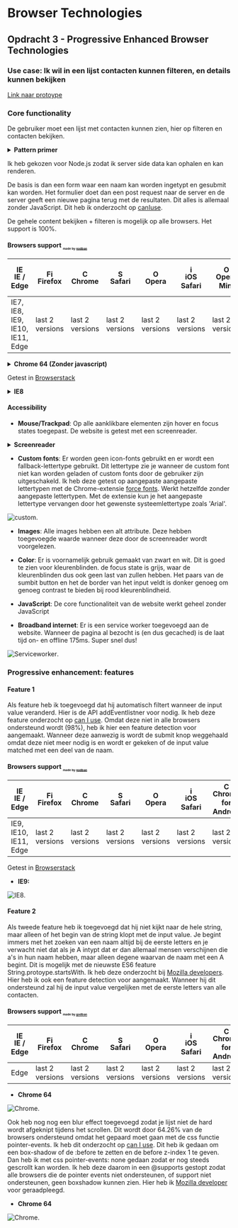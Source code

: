 # Browser Technologies
## Opdracht 3 - Progressive Enhanced Browser Technologies

### Use case: <b>Ik wil in een lijst contacten kunnen filteren, en details kunnen bekijken</b>
[Link naar protoype](https://contact-list-progressive.herokuapp.com/)

### Core functionality
De gebruiker moet een lijst met contacten kunnen zien, hier op filteren en contacten bekijken.

<details>
  <summary><b>Pattern primer</b></summary>
<img src="https://github.com/fennadew/browser-technologies/blob/deploy/public/images/pattern.png" alt="pattern primer">
</details>

Ik heb gekozen voor Node.js zodat ik server side data kan ophalen en kan renderen.

De basis is dan een form waar een naam kan worden ingetypt en gesubmit kan worden.
Het formulier doet dan een post request naar de server en de server geeft een nieuwe pagina terug met de resultaten.
Dit alles is allemaal zonder JavaScript. Dit heb ik onderzocht op [canIuse](caniuse.com).

De gehele content bekijken + filteren is mogelijk op alle browsers. Het support is 100%.

#### Browsers support <sub><sup><sub><sub>made by <a href="https://godban.github.io">godban</a></sub></sub></sup></sub>

| [<img src="https://raw.githubusercontent.com/godban/browsers-support-badges/master/src/images/edge.png" alt="IE / Edge" width="16px" height="16px" />](http://godban.github.io/browsers-support-badges/)</br>IE / Edge | [<img src="https://raw.githubusercontent.com/godban/browsers-support-badges/master/src/images/firefox.png" alt="Firefox" width="16px" height="16px" />](http://godban.github.io/browsers-support-badges/)</br>Firefox | [<img src="https://raw.githubusercontent.com/godban/browsers-support-badges/master/src/images/chrome.png" alt="Chrome" width="16px" height="16px" />](http://godban.github.io/browsers-support-badges/)</br>Chrome | [<img src="https://raw.githubusercontent.com/godban/browsers-support-badges/master/src/images/safari.png" alt="Safari" width="16px" height="16px" />](http://godban.github.io/browsers-support-badges/)</br>Safari | [<img src="https://raw.githubusercontent.com/godban/browsers-support-badges/master/src/images/opera.png" alt="Opera" width="16px" height="16px" />](http://godban.github.io/browsers-support-badges/)</br>Opera | [<img src="https://raw.githubusercontent.com/godban/browsers-support-badges/master/src/images/safari-ios.png" alt="iOS Safari" width="16px" height="16px" />](http://godban.github.io/browsers-support-badges/)</br>iOS Safari | [<img src="https://raw.githubusercontent.com/godban/browsers-support-badges/master/src/images/opera-mini.png" alt="Opera Mini" width="16px" height="16px" />](http://godban.github.io/browsers-support-badges/)</br>Opera Mini | [<img src="https://raw.githubusercontent.com/godban/browsers-support-badges/master/src/images/chrome-android.png" alt="Chrome for Android" width="16px" height="16px" />](http://godban.github.io/browsers-support-badges/)</br>Chrome for Android |
| --------- | --------- | --------- | --------- | --------- | --------- | --------- | --------- |
| IE7, IE8, IE9, IE10, IE11, Edge| last 2 versions| last 2 versions| last 2 versions| last 2 versions| last 2 versions| last 2 versions| last 2 versions

<details>
  <summary><b>Chrome 64 (Zonder javascript)</b></summary>
<img src="https://github.com/fennadew/browser-technologies/blob/deploy/public/images/zonderjs.png" alt="tested on chrome"> <br>
<img src="https://github.com/fennadew/browser-technologies/blob/deploy/public/images/zonderjs2.png" alt="tested on chrome"> <br>
</details>

Getest in [Browserstack](https://www.browserstack.com)

<details>
  <summary><b>IE8</b></summary>
<img src="https://github.com/fennadew/browser-technologies/blob/deploy/public/images/ie8.png">.
</details>

#### Accessibility
* <b>Mouse/Trackpad</b>: Op alle aanklikbare elementen zijn hover en focus states toegepast.
 De website is getest met een screenreader.
 
 <details>
  <summary><b>Screenreader</b></summary>
<img src="https://github.com/fennadew/browser-technologies/blob/deploy/public/images/screenreader.png"  alt="tested on screenreader">
</details>


* <b>Custom fonts</b>: Er worden geen icon-fonts gebruikt en er wordt een fallback-lettertype gebruikt. Dit lettertype zie je wanneer de custom font niet kan worden geladen of custom fonts door de gebruiker zijn uitgeschakeld.
Ik heb deze getest op aangepaste aangepaste lettertypen met de Chrome-extensie [force fonts](https://chrome.google.com/webstore/detail/force-font/iidenkflofaiinggabfmdjbomolidnie). Werkt hetzelfde zonder aangepaste lettertypen. Met de extensie kun je het aangepaste lettertype vervangen door het gewenste systeemlettertype zoals 'Arial'.

![custom](https://github.com/fennadew/browser-technologies/blob/deploy/public/images/customfonts.png).

* <b>Images</b>: Alle images hebben een alt attribute. Deze hebben toegevoegde waarde wanneer deze door de screenreader wordt voorgelezen.

* <b>Color</b>: Er is voornamelijk gebruik gemaakt van zwart en wit. Dit is goed te zien voor kleurenblinden.
de focus state is grijs, waar de kleurenblinden dus ook geen last van zullen hebben. Het paars van de sumbit button en het de border van het input veldt is donker genoeg om genoeg contrast te bieden bij rood kleurenblindheid.

* <b>JavaScript</b>: De core functionaliteit van de website werkt geheel zonder JavaScript

* <b>Broadband internet</b>: Er is een service worker toegevoegd aan de website. Wanneer de pagina al bezocht is (en dus gecached) is de laat tijd on- en offline 175ms. Super snel dus!

![Serviceworker](https://github.com/fennadew/browser-technologies/blob/deploy/public/images/servicework.png).


### Progressive enhancement: features

#### Feature 1
Als feature heb ik toegevoegd dat hij automatisch filtert wanneer de input value veranderd. Hier is de API addEventlistner voor nodig. Ik heb deze feature onderzocht op [can I use](caniuse.com). Omdat deze niet in alle browsers ondersteund wordt (98%), heb ik hier een feature detection voor aangemaakt. Wanneer deze aanwezig is wordt de submit knop weggehaald omdat deze niet meer nodig is en wordt er gekeken of de input value matched met een deel van de naam.

#### Browsers support <sub><sup><sub><sub>made by <a href="https://godban.github.io">godban</a></sub></sub></sup></sub>

| [<img src="https://raw.githubusercontent.com/godban/browsers-support-badges/master/src/images/edge.png" alt="IE / Edge" width="16px" height="16px" />](http://godban.github.io/browsers-support-badges/)</br>IE / Edge | [<img src="https://raw.githubusercontent.com/godban/browsers-support-badges/master/src/images/firefox.png" alt="Firefox" width="16px" height="16px" />](http://godban.github.io/browsers-support-badges/)</br>Firefox | [<img src="https://raw.githubusercontent.com/godban/browsers-support-badges/master/src/images/chrome.png" alt="Chrome" width="16px" height="16px" />](http://godban.github.io/browsers-support-badges/)</br>Chrome | [<img src="https://raw.githubusercontent.com/godban/browsers-support-badges/master/src/images/safari.png" alt="Safari" width="16px" height="16px" />](http://godban.github.io/browsers-support-badges/)</br>Safari | [<img src="https://raw.githubusercontent.com/godban/browsers-support-badges/master/src/images/opera.png" alt="Opera" width="16px" height="16px" />](http://godban.github.io/browsers-support-badges/)</br>Opera | [<img src="https://raw.githubusercontent.com/godban/browsers-support-badges/master/src/images/safari-ios.png" alt="iOS Safari" width="16px" height="16px" />](http://godban.github.io/browsers-support-badges/)</br>iOS Safari | [<img src="https://raw.githubusercontent.com/godban/browsers-support-badges/master/src/images/chrome-android.png" alt="Chrome for Android" width="16px" height="16px" />](http://godban.github.io/browsers-support-badges/)</br>Chrome for Android |
| --------- | --------- | --------- | --------- | --------- | --------- | --------- |
| IE9, IE10, IE11, Edge| last 2 versions| last 2 versions| last 2 versions| last 2 versions| last 2 versions| last 2 versions

Getest in [Browserstack](https://www.browserstack.com)
* <b>IE9:</b>

![IE8](https://github.com/fennadew/browser-technologies/blob/deploy/public/images/ie9.png).

#### Feature 2
Als tweede feature heb ik toegevoegd dat hij niet kijkt naar de hele string, maar alleen of het begin van de string klopt met de input value. Je begint immers met het zoeken van een naam altijd bij de eerste letters en je verwacht niet dat als je A intypt dat er dan allemaal mensen verschijnen die a's in hun naam hebben, maar alleen degene waarvan de naam met een A begint. Dit is mogelijk met de nieuwste ES6 feature String.protoype.startsWith. Ik heb deze onderzocht bij [Mozilla developers](https://developer.mozilla.org/nl/docs/Web/JavaScript/Reference/Global_Objects/String/startsWith). Hier heb ik ook een feature detection voor aangemaakt. Wanneer hij dit ondersteund zal hij de input value vergelijken met de eerste letters van alle contacten.

#### Browsers support <sub><sup><sub><sub>made by <a href="https://godban.github.io">godban</a></sub></sub></sup></sub>

| [<img src="https://raw.githubusercontent.com/godban/browsers-support-badges/master/src/images/edge.png" alt="IE / Edge" width="16px" height="16px" />](http://godban.github.io/browsers-support-badges/)</br>IE / Edge | [<img src="https://raw.githubusercontent.com/godban/browsers-support-badges/master/src/images/firefox.png" alt="Firefox" width="16px" height="16px" />](http://godban.github.io/browsers-support-badges/)</br>Firefox | [<img src="https://raw.githubusercontent.com/godban/browsers-support-badges/master/src/images/chrome.png" alt="Chrome" width="16px" height="16px" />](http://godban.github.io/browsers-support-badges/)</br>Chrome | [<img src="https://raw.githubusercontent.com/godban/browsers-support-badges/master/src/images/safari.png" alt="Safari" width="16px" height="16px" />](http://godban.github.io/browsers-support-badges/)</br>Safari | [<img src="https://raw.githubusercontent.com/godban/browsers-support-badges/master/src/images/opera.png" alt="Opera" width="16px" height="16px" />](http://godban.github.io/browsers-support-badges/)</br>Opera | [<img src="https://raw.githubusercontent.com/godban/browsers-support-badges/master/src/images/safari-ios.png" alt="iOS Safari" width="16px" height="16px" />](http://godban.github.io/browsers-support-badges/)</br>iOS Safari | [<img src="https://raw.githubusercontent.com/godban/browsers-support-badges/master/src/images/chrome-android.png" alt="Chrome for Android" width="16px" height="16px" />](http://godban.github.io/browsers-support-badges/)</br>Chrome for Android |
| --------- | --------- | --------- | --------- | --------- | --------- | --------- |
| Edge| last 2 versions| last 2 versions| last 2 versions| last 2 versions| last 2 versions| last 2 versions

* <b>Chrome 64</b>

![Chrome](https://github.com/fennadew/browser-technologies/blob/deploy/public/images/metjs.png).

Ook heb nog nog een blur effect toegevoegd zodat je lijst niet de hard wordt afgeknipt tijdens het scrollen.
Dit wordt door 64.26% van de browsers ondersteund omdat het gepaard moet gaan met de css functie pointer-events. Ik heb dit onderzocht op [can I use](caniuse.com).
Dit heb ik gedaan om een box-shadow of de :before te zetten en de before z-index 1 te geven.
Dan heb ik met css pointer-events: none gedaan zodat er nog steeds gescrollt kan worden.
Ik heb deze daarom in een @supports gestopt zodat alle browsers die de pointer events niet ondersteunen,
of support niet ondersteunen, geen boxshadow kunnen zien. Hier heb ik [Mozilla developer](https://developer.mozilla.org/en-US/docs/Web/CSS/@supports) voor geraadpleegd.

* <b>Chrome 64</b>

![Chrome](https://github.com/fennadew/browser-technologies/blob/deploy/public/images/blur.png).


